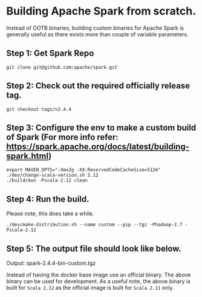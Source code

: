 
# Building Apache Spark from scratch.
Instead of OOTB binaries, building custom binaries for Apache Spark is generally useful as there exists more than couple of variable parameters.

## Step 1: Get Spark Repo
```
git clone git@github.com:apache/spark.git
```

## Step 2: Check out the required officially release tag.

```
git checkout tags/v2.4.4
```
 
## Step 3: Configure the env to make a custom build of Spark (For more info refer: https://spark.apache.org/docs/latest/building-spark.html)

```
export MAVEN_OPTS="-Xmx2g -XX:ReservedCodeCacheSize=512m"
./dev/change-scala-version.sh 2.12
./build/mvn -Pscala-2.12 clean
```

## Step 4: Run the build.
Please note, this does take a while.

```
./dev/make-distribution.sh --name custom --pip --tgz -Phadoop-2.7 -Pscala-2.12
```

## Step 5: The output file should look like below. 
Output: spark-2.4.4-bin-custom.tgz
 
Instead of having the docker base image use an official binary. The above binary can be used for development.
As a useful note, the above binary is built for `Scala 2.12` as the official image is built for `Scala 2.11` only. 
